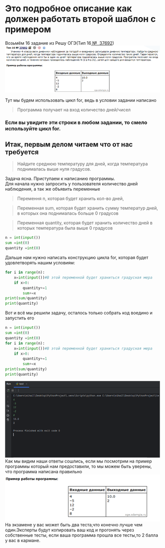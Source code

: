 # Это подробное описание как должен работать второй шаблон с примером #
Возьмём 16 задание из Решу ОГЭ(Тип 16[ №  37692](https://inf-oge.sdamgia.ru/problem?id=37692))\
![razbor.png](razbor.png)

Тут мы будем использовать цикл for, ведь в условии задании написано
>Программа получает на вход количество дней/чисел


### Если вы увидите эти строки в любом задании, то смело используйте цикл for. ###


## Итак, первым делом читаем что от нас требуется ##
>Найдите среднюю температуру для дней, когда температура поднималась выше нуля градусов.

Задача ясна. Приступаем к написанию программы. \
Для начала нужно запросить у пользователя количество дней наблюдения, а так же объявить переменные
>Перемення n, которая будет хранить кол-во дней, 

>Переменная sum, которая будет хранить сумму температур дней, в которых она поднималась больше 0 градусов

>Переменная quantity, которая будет хранить количество дней в которых температура была выше 0 градусов

```python
n = int(input())
sum =int(0)
quantity =int(0)
```
Дальше нам нужно написать конструкцию цикла for, которая будет удовлетворять нашим условиям:
```python
for i in range(n):
    x=int(input())#В этой переменной будет храниться градусная мера 
    if x>0:
        quantity+=1
        sum+=x
print(sum/quantity)
print(quantity)
```
Вот и всё мы решили задачу, осталось только собрать код воедино и запустить его
```python
n = int(input())
sum =int(0)
quantity =int(0)
for i in range(n):
    x=int(input())#В этой переменной будет храниться градусная мера 
    if x>0:
        quantity+=1
        sum+=x
print(sum/quantity)
print(quantity)
```
![Снимок экрана 2025-07-27 142252.png](%D0%A1%D0%BD%D0%B8%D0%BC%D0%BE%D0%BA%20%D1%8D%D0%BA%D1%80%D0%B0%D0%BD%D0%B0%202025-07-27%20142252.png)\
Как мы видим наши ответы сошлись, если мы посмотрим на пример программы который нам предоставили, то мы можем быть уверены, что программа написана правильно  ![test.png](test.png) \
На экзамене у вас может быть два теста,что конечно лучше чем один.Эксперты будут копировать ваш код и прогонять через собственные тесты, если ваша программа прошла все тесты,то 2 балла у вас в кармане.